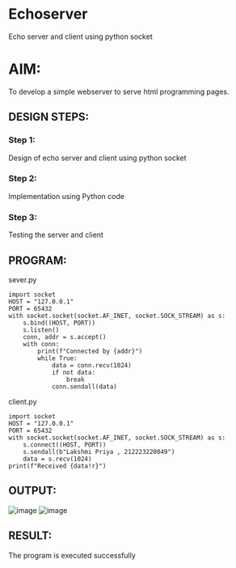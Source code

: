 # Echoserver
Echo server and client using python socket

# AIM:

To develop a simple webserver to serve html programming pages.

## DESIGN STEPS:

### Step 1:

Design of echo server and client using python socket

### Step 2:

Implementation using Python code

### Step 3:

Testing the server and client 

## PROGRAM:
sever.py
```
import socket
HOST = "127.0.0.1"  
PORT = 65432  
with socket.socket(socket.AF_INET, socket.SOCK_STREAM) as s:
    s.bind((HOST, PORT))
    s.listen()
    conn, addr = s.accept()
    with conn:
        print(f"Connected by {addr}")
        while True:
            data = conn.recv(1024)
            if not data:
                break
            conn.sendall(data)
```
client.py
```
import socket
HOST = "127.0.0.1"  
PORT = 65432  
with socket.socket(socket.AF_INET, socket.SOCK_STREAM) as s:
    s.connect((HOST, PORT))
    s.sendall(b"Lakshmi Priya , 212223220049")
    data = s.recv(1024)
print(f"Received {data!r}")
```
## OUTPUT:
![image](https://github.com/user-attachments/assets/5b7c4023-1fce-48c5-abbc-19dccd741c98)
![image](https://github.com/user-attachments/assets/5ade422e-99d2-4454-a750-25cb2629940d)


## RESULT:
The program is executed successfully
